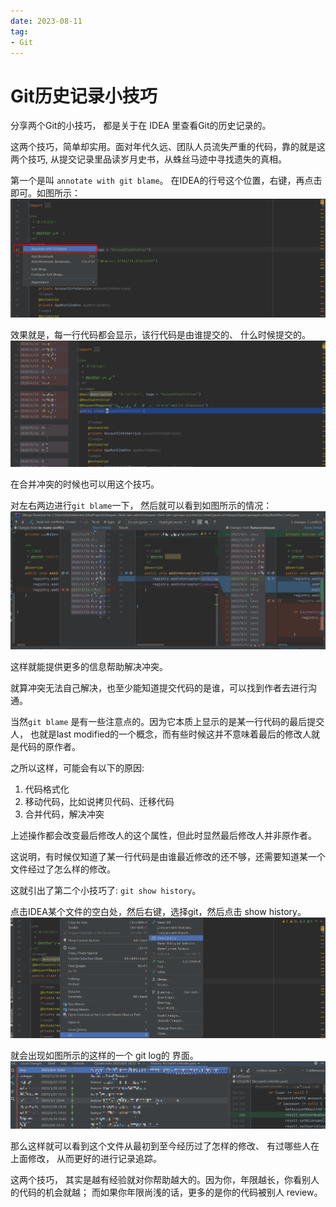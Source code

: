 ```yaml
---
date: 2023-08-11
tag:
- Git
---
```

# Git历史记录小技巧

分享两个Git的小技巧， 都是关于在 IDEA 里查看Git的历史记录的。

这两个技巧，简单却实用。面对年代久远、团队人员流失严重的代码，靠的就是这两个技巧, 从提交记录里品读岁月史书，从蛛丝马迹中寻找遗失的真相。

<!-- more -->

第一个是叫 `annotate with git blame`。 
在IDEA的行号这个位置，右键，再点击即可。如图所示：
![](https://raw.githubusercontent.com/levy9527/image-holder/main/md-image-kit/2023-08-12/img.PNG)

效果就是，每一行代码都会显示，该行代码是由谁提交的、 什么时候提交的。
![](https://raw.githubusercontent.com/levy9527/image-holder/main/md-image-kit/2023-08-12/img_1.PNG)

在合并冲突的时候也可以用这个技巧。

对左右两边进行`git blame`一下， 然后就可以看到如图所示的情况：
![](https://raw.githubusercontent.com/levy9527/image-holder/main/md-image-kit/2023-08-12/img_2.PNG)

这样就能提供更多的信息帮助解决冲突。 

就算冲突无法自己解决，也至少能知道提交代码的是谁，可以找到作者去进行沟通。

当然`git blame` 是有一些注意点的。因为它本质上显示的是某一行代码的最后提交人， 也就是last modified的一个概念，而有些时候这并不意味着最后的修改人就是代码的原作者。

之所以这样，可能会有以下的原因:
1. 代码格式化
2. 移动代码，比如说拷贝代码、迁移代码
3. 合并代码，解决冲突

上述操作都会改变最后修改人的这个属性，但此时显然最后修改人并非原作者。


这说明，有时候仅知道了某一行代码是由谁最近修改的还不够，还需要知道某一个文件经过了怎么样的修改。

这就引出了第二个小技巧了: `git show history`。

点击IDEA某个文件的空白处，然后右键，选择git，然后点击 show history。
![](https://raw.githubusercontent.com/levy9527/image-holder/main/md-image-kit/2023-08-12/img_3.PNG)

就会出现如图所示的这样的一个 git log的 界面。
![](https://raw.githubusercontent.com/levy9527/image-holder/main/md-image-kit/2023-08-12/img_4.PNG)

那么这样就可以看到这个文件从最初到至今经历过了怎样的修改、 有过哪些人在上面修改， 从而更好的进行记录追踪。

这两个技巧， 其实是越有经验就对你帮助越大的。因为你，年限越长，你看别人的代码的机会就越； 而如果你年限尚浅的话，更多的是你的代码被别人 review。